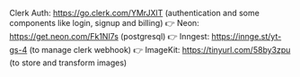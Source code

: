 Clerk Auth: https://go.clerk.com/YMrJXlT (authentication and some components like login, signup and billing)
👉 Neon: https://get.neon.com/Fk1Nl7s   (postgresql)
👉 Inngest: https://innge.st/yt-gs-4   (to manage clerk webhook)
👉 ImageKit: https://tinyurl.com/58by3zpu    (to store and transform images)